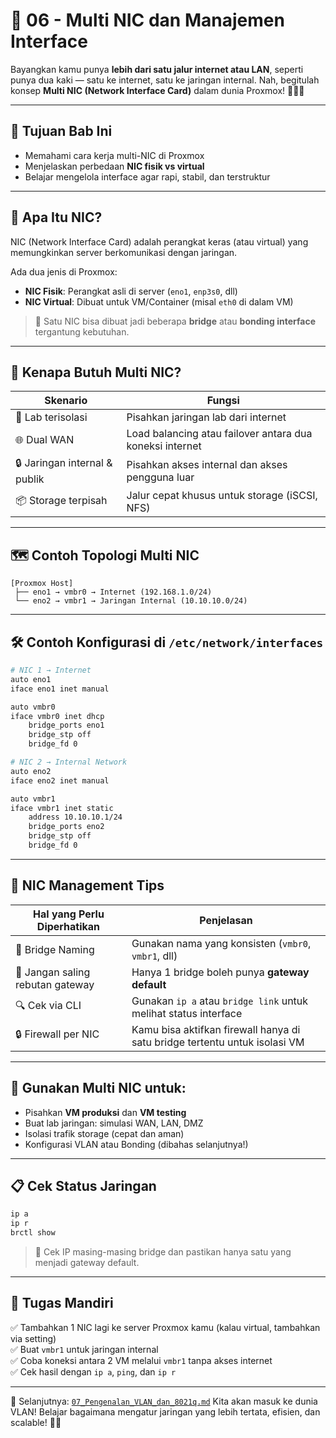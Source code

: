# 🧩 06 - Multi NIC dan Manajemen Interface

Bayangkan kamu punya **lebih dari satu jalur internet atau LAN**, seperti punya dua kaki — satu ke internet, satu ke jaringan internal. Nah, begitulah konsep **Multi NIC (Network Interface Card)** dalam dunia Proxmox! 🦶🦶🌐

---

## 🎯 Tujuan Bab Ini

* Memahami cara kerja multi-NIC di Proxmox
* Menjelaskan perbedaan **NIC fisik vs virtual**
* Belajar mengelola interface agar rapi, stabil, dan terstruktur

---

## 🧠 Apa Itu NIC?

NIC (Network Interface Card) adalah perangkat keras (atau virtual) yang memungkinkan server berkomunikasi dengan jaringan.

Ada dua jenis di Proxmox:

* **NIC Fisik**: Perangkat asli di server (`eno1`, `enp3s0`, dll)
* **NIC Virtual**: Dibuat untuk VM/Container (misal `eth0` di dalam VM)

> 🧠 Satu NIC bisa dibuat jadi beberapa **bridge** atau **bonding interface** tergantung kebutuhan.

---

## 🧱 Kenapa Butuh Multi NIC?

| Skenario                      | Fungsi                                                   |
| ----------------------------- | -------------------------------------------------------- |
| 🧪 Lab terisolasi             | Pisahkan jaringan lab dari internet                      |
| 🌐 Dual WAN                   | Load balancing atau failover antara dua koneksi internet |
| 🔒 Jaringan internal & publik | Pisahkan akses internal dan akses pengguna luar          |
| 📦 Storage terpisah           | Jalur cepat khusus untuk storage (iSCSI, NFS)            |

---

## 🗺️ Contoh Topologi Multi NIC

```
[Proxmox Host]
 ├── eno1 → vmbr0 → Internet (192.168.1.0/24)
 └── eno2 → vmbr1 → Jaringan Internal (10.10.10.0/24)
```

---

## 🛠️ Contoh Konfigurasi di `/etc/network/interfaces`

```bash
# NIC 1 → Internet
auto eno1
iface eno1 inet manual

auto vmbr0
iface vmbr0 inet dhcp
    bridge_ports eno1
    bridge_stp off
    bridge_fd 0

# NIC 2 → Internal Network
auto eno2
iface eno2 inet manual

auto vmbr1
iface vmbr1 inet static
    address 10.10.10.1/24
    bridge_ports eno2
    bridge_stp off
    bridge_fd 0
```

---

## 🔁 NIC Management Tips

| Hal yang Perlu Diperhatikan      | Penjelasan                                                                 |
| -------------------------------- | -------------------------------------------------------------------------- |
| 🌉 Bridge Naming                 | Gunakan nama yang konsisten (`vmbr0`, `vmbr1`, dll)                        |
| 🔀 Jangan saling rebutan gateway | Hanya 1 bridge boleh punya **gateway default**                             |
| 🔍 Cek via CLI                   | Gunakan `ip a` atau `bridge link` untuk melihat status interface           |
| 🔒 Firewall per NIC              | Kamu bisa aktifkan firewall hanya di satu bridge tertentu untuk isolasi VM |

---

## 🔄 Gunakan Multi NIC untuk:

* Pisahkan **VM produksi** dan **VM testing**
* Buat lab jaringan: simulasi WAN, LAN, DMZ
* Isolasi trafik storage (cepat dan aman)
* Konfigurasi VLAN atau Bonding (dibahas selanjutnya!)

---

## 📋 Cek Status Jaringan

```bash
ip a
ip r
brctl show
```

> 🔎 Cek IP masing-masing bridge dan pastikan hanya satu yang menjadi gateway default.

---

## 🎯 Tugas Mandiri

✅ Tambahkan 1 NIC lagi ke server Proxmox kamu (kalau virtual, tambahkan via setting)   
✅ Buat `vmbr1` untuk jaringan internal   
✅ Coba koneksi antara 2 VM melalui `vmbr1` tanpa akses internet   
✅ Cek hasil dengan `ip a`, `ping`, dan `ip r`   

---

📍 Selanjutnya: [`07_Pengenalan_VLAN_dan_8021q.md`](07_Pengenalan_VLAN_dan_8021q.md)
Kita akan masuk ke dunia VLAN! Belajar bagaimana mengatur jaringan yang lebih tertata, efisien, dan scalable! 🎯🔧


